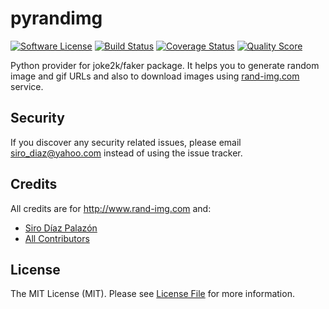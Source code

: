 # pyrandimg

[![Software License][ico-license]](LICENSE.md)
[![Build Status][ico-travis]][link-travis]
[![Coverage Status][ico-scrutinizer]][link-scrutinizer]
[![Quality Score][ico-code-quality]][link-code-quality]

Python provider for joke2k/faker package. It helps you to generate random image and gif URLs and also to download images using
[rand-img.com][link-rand-img] service.

## Security

If you discover any security related issues, please email siro_diaz@yahoo.com instead of using the issue tracker.

## Credits

All credits are for http://www.rand-img.com and:
- [Siro Díaz Palazón][link-author]
- [All Contributors][link-contributors]

## License

The MIT License (MIT). Please see [License File](LICENSE.md) for more information.

[ico-license]: https://img.shields.io/badge/license-MIT-brightgreen.svg?style=flat-square
[ico-travis]: https://travis-ci.org/SiroDiaz/pyrandimg.svg?branch=master&style=flat-square
[ico-scrutinizer]: https://img.shields.io/scrutinizer/coverage/g/SiroDiaz/pyrandimg.svg?style=flat-square
[ico-code-quality]: https://img.shields.io/scrutinizer/g/SiroDiaz/pyrandimg.svg?style=flat-square

[link-travis]: https://travis-ci.org/SiroDiaz/pyrandimg
[link-scrutinizer]: https://scrutinizer-ci.com/g/SiroDiaz/pyrandimg/code-structure
[link-code-quality]: https://scrutinizer-ci.com/g/SiroDiaz/pyrandimg

[link-author]: https://github.com/SiroDiaz
[link-contributors]: ../../contributors
[link-rand-img]: http://www.rand-img.com